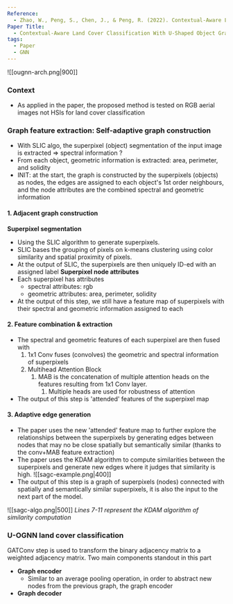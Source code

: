 ```yaml
---
Reference:
  - Zhao, W., Peng, S., Chen, J., & Peng, R. (2022). Contextual-Aware Land Cover Classification With U-Shaped Object Graph Neural Network. IEEE Geoscience and Remote Sensing Letters, 19, 1–5. https://doi.org/10.1109/LGRS.2022.3177778
Paper Title:
  - Contextual-Aware Land Cover Classification With U-Shaped Object Graph Neural Network
tags:
  - Paper
  - GNN
---
```

![[ougnn-arch.png|900]]
### Context
- As applied in the paper, the proposed method is tested on RGB aerial images not HSIs for land cover classification
### Graph feature extraction: Self-adaptive graph construction
- With SLIC algo, the superpixel (object) segmentation of the input image is extracted => spectral information ?
- From each object, geometric information is extracted: area, perimeter, and solidity
- INIT: at the start, the graph is constructed by the superpixels (objects) as nodes, the edges are assigned to each object's 1st order neighbours, and the node attributes are the combined spectral and geometric information
#### 1. Adjacent graph construction
**Superpixel segmentation** 
- Using the SLIC algorithm to generate superpixels. 
- SLIC bases the grouping of pixels on k-means clustering using color similarity and spatial proximity of pixels.
- At the output of SLIC, the superpixels are then uniquely ID-ed with an assigned label
**Superpixel node attributes**
- Each superpixel has attributes
	- spectral attributes: rgb
	- geometric attributes: area, perimeter, solidity
- At the output of this step, we still have a feature map of superpixels with their spectral and geometric information assigned to each
#### 2. Feature combination & extraction
- The spectral and geometric features of each superpixel are then fused with
	1. 1x1 Conv  fuses (convolves) the geometric and spectral information of superpixels
	2. Multihead Attention Block
		1. MAB is the concatenation of multiple attention heads on the features resulting from 1x1 Conv layer.
			1. Multiple heads are used for robustness of attention
- The output of this step is 'attended' features of the superpixel map 
#### 3. Adaptive edge generation
- The paper uses the new 'attended' feature map to further explore the relationships between the superpixels by generating edges between nodes that may no be close spatially but semantically similar (thanks to the conv+MAB feature extraction)
- The paper uses the KDAM algorithm to compute similarities between the superpixels and generate new edges where it judges that similarity is high.
	![[sagc-example.png|400]]
- The output of this step is a graph of superpixels (nodes) connected with spatially and semantically similar superpixels, it is also the input to the next part of the model.

![[sagc-algo.png|500]]
*Lines 7-11 represent the KDAM algorithm of similarity computation*
### U-OGNN land cover classification
GATConv step is used to transform the binary adjacency matrix to a weighted adjacency matrix. 
Two main components standout in this part
- **Graph encoder** 
	- Similar to an average pooling operation, in order to abstract new nodes from the previous graph, the graph encoder 
- **Graph decoder**